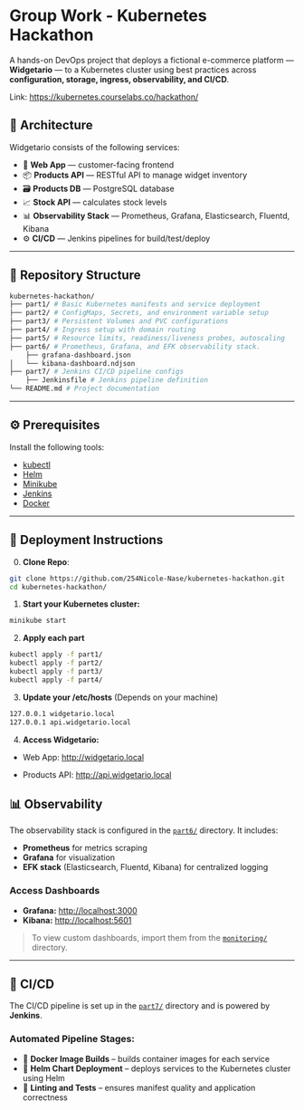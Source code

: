 # Group Work - Kubernetes Hackathon
A hands-on DevOps project that deploys a fictional e-commerce platform — **Widgetario** — to a Kubernetes cluster using best practices across **configuration, storage, ingress, observability, and CI/CD**.

Link: https://kubernetes.courselabs.co/hackathon/

## 🧱 Architecture

Widgetario consists of the following services:

- 🛒 **Web App** — customer-facing frontend
- 📦 **Products API** — RESTful API to manage widget inventory
- 🗃️ **Products DB** — PostgreSQL database
- 📈 **Stock API** — calculates stock levels
- 📊 **Observability Stack** — Prometheus, Grafana, Elasticsearch, Fluentd, Kibana
- ⚙️ **CI/CD** — Jenkins pipelines for build/test/deploy

---

## 📂 Repository Structure
```bash
kubernetes-hackathon/
├── part1/ # Basic Kubernetes manifests and service deployment
├── part2/ # ConfigMaps, Secrets, and environment variable setup
├── part3/ # Persistent Volumes and PVC configurations
├── part4/ # Ingress setup with domain routing
├── part5/ # Resource limits, readiness/liveness probes, autoscaling
├── part6/ # Prometheus, Grafana, and EFK observability stack. 
    ├── grafana-dashboard.json
│   └── kibana-dashboard.ndjson
├── part7/ # Jenkins CI/CD pipeline configs
    ├── Jenkinsfile # Jenkins pipeline definition
└── README.md # Project documentation
```
---

## ⚙️ Prerequisites

Install the following tools:

- [kubectl](https://kubernetes.io/docs/tasks/tools/)
- [Helm](https://helm.sh/)
- [Minikube](https://minikube.sigs.k8s.io/docs/)
- [Jenkins](https://www.jenkins.io/)
- [Docker](https://www.docker.com/)

---
## 🚀 Deployment Instructions

0. **Clone Repo**:

```bash
git clone https://github.com/254Nicole-Nase/kubernetes-hackathon.git
cd kubernetes-hackathon/

```
1. **Start your Kubernetes cluster:**

```bash
minikube start
```
2. **Apply each part**
```bash
kubectl apply -f part1/
kubectl apply -f part2/
kubectl apply -f part3/
kubectl apply -f part4/

```
3. **Update your /etc/hosts** (Depends on your machine)
```bash
127.0.0.1 widgetario.local
127.0.0.1 api.widgetario.local

```

4. **Access Widgetario:**

- Web App: http://widgetario.local

- Products API: http://api.widgetario.local

## 📊 Observability

The observability stack is configured in the [`part6/`](./part6/) directory. It includes:

- **Prometheus** for metrics scraping
- **Grafana** for visualization
- **EFK stack** (Elasticsearch, Fluentd, Kibana) for centralized logging

### Access Dashboards

- **Grafana:** [http://localhost:3000](http://localhost:3000)  
- **Kibana:** [http://localhost:5601](http://localhost:5601)

> To view custom dashboards, import them from the [`monitoring/`](./part6/monitoring) directory.

---

## 🧪 CI/CD

The CI/CD pipeline is set up in the [`part7/`](./part7/) directory and is powered by **Jenkins**.

### Automated Pipeline Stages:

- 🐳 **Docker Image Builds** – builds container images for each service
- 🚀 **Helm Chart Deployment** – deploys services to the Kubernetes cluster using Helm
- 🧪 **Linting and Tests** – ensures manifest quality and application correctness
